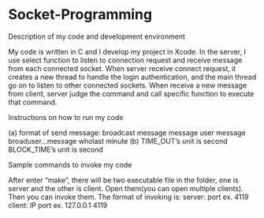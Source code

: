 # Socket-Programming

Description of my code and development environment

My code is written in C and I develop my project in Xcode. In the server, I use select function to listen to connection request and receive message from each connected socket. When server receive connect request, it creates a new thread to handle the login authentication, and the main thread go on to listen to other connected sockets. When receive a new message from client, server judge the command and call specific function to execute that command.

Instructions on how to run my code

(a) format of send message: 
	broadcast message
	message user message
	broaduser<user><user><user>…<user>message
	wholast minute
(b) TIME_OUT’s unit is second	BLOCK_TIME’s unit is second

Sample commands to invoke my code

After enter “make”, there will be two executable file in the folder, one is server and the other is client. Open them(you can open multiple clients). Then you can invoke them. The format of invoking is:
	server: port               ex. 4119
	client: IP port            ex. 127.0.0.1 4119
